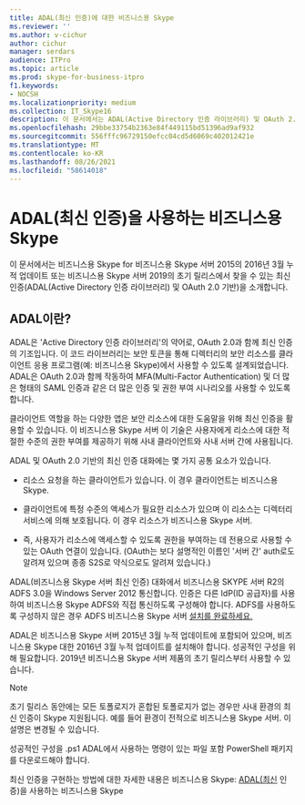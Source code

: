 ```yaml
---
title: ADAL(최신 인증)에 대한 비즈니스용 Skype
ms.reviewer: ''
ms.author: v-cichur
author: cichur
manager: serdars
audience: ITPro
ms.topic: article
ms.prod: skype-for-business-itpro
f1.keywords:
- NOCSH
ms.localizationpriority: medium
ms.collection: IT_Skype16
description: 이 문서에서는 ADAL(Active Directory 인증 라이브러리) 및 OAuth 2.0 기반의 최신 인증에 대해 설명합니다.
ms.openlocfilehash: 29bbe33754b2363e84f449115bd51396ad9af932
ms.sourcegitcommit: 556fffc96729150efcc04cd5d6069c402012421e
ms.translationtype: MT
ms.contentlocale: ko-KR
ms.lasthandoff: 08/26/2021
ms.locfileid: "58614018"
---
```

# <a name="how-to-use-modern-authentication-adal-with-skype-for-business"></a>ADAL(최신 인증)을 사용하는 비즈니스용 Skype
 
이 문서에서는 비즈니스용 Skype for 비즈니스용 Skype 서버 2015의 2016년 3월 누적 업데이트 또는 비즈니스용 Skype 서버 2019의 초기 릴리스에서 찾을 수 있는 최신 인증(ADAL(Active Directory 인증 라이브러리) 및 OAuth 2.0 기반)을 소개합니다.
  
## <a name="what-is-adal"></a>ADAL이란?

ADAL은 'Active Directory 인증 라이브러리'의 약어로, OAuth 2.0과 함께 최신 인증의 기조입니다. 이 코드 라이브러리는 보안 토큰을 통해 디렉터리의 보안 리소스를 클라이언트 응용 프로그램(예: 비즈니스용 Skype)에서 사용할 수 있도록 설계되었습니다. ADAL은 OAuth 2.0과 함께 작동하여 MFA(Multi-Factor Authentication) 및 더 많은 형태의 SAML 인증과 같은 더 많은 인증 및 권한 부여 시나리오를 사용할 수 있도록 합니다.
  
클라이언트 역할을 하는 다양한 앱은 보안 리소스에 대한 도움말을 위해 최신 인증을 활용할 수 있습니다. 이 비즈니스용 Skype 서버 이 기술은 사용자에게 리소스에 대한 적절한 수준의 권한 부여를 제공하기 위해 사내 클라이언트와 사내 서버 간에 사용됩니다.
  
ADAL 및 OAuth 2.0 기반의 최신 인증 대화에는 몇 가지 공통 요소가 있습니다.
  
- 리소스 요청을 하는 클라이언트가 있습니다. 이 경우 클라이언트는 비즈니스용 Skype.
    
- 클라이언트에 특정 수준의 액세스가 필요한 리소스가 있으며 이 리소스는 디렉터리 서비스에 의해 보호됩니다. 이 경우 리소스가 비즈니스용 Skype 서버.
    
- 즉, 사용자가 리소스에 액세스할 수 있도록 권한을 부여하는  데 전용으로 사용할 수 있는 OAuth 연결이 있습니다. (OAuth는 보다 설명적인 이름인 '서버 간' auth로도 알려져 있으며 종종 S2S로 약식으로도 알려져 있습니다.)
    
ADAL(비즈니스용 Skype 서버 최신 인증) 대화에서 비즈니스용 SKYPE 서버 R2의 ADFS 3.0을 Windows Server 2012 통신합니다. 인증은 다른 IdP(ID 공급자)를 사용하여 비즈니스용 Skype ADFS와 직접 통신하도록 구성해야 합니다. ADFS를 사용하도록 구성하지 않은 경우 ADFS 비즈니스용 Skype 서버 [설치를 완료하세요.](/previous-versions/windows/it-pro/windows-server-2008-R2-and-2008/dd727938(v=ws.10))
  
ADAL은 비즈니스용 Skype 서버 2015년 3월 누적 업데이트에 포함되어 있으며, 비즈니스용 Skype 대한 2016년 3월 누적 업데이트를 설치해야 합니다. 성공적인 구성을 위해 필요합니다.  2019년 비즈니스용 Skype 서버 제품의 초기 릴리스부터 사용할 수 있습니다.
  
> [!NOTE]
> 초기 릴리스 동안에는 모든 토폴로지가 혼합된 토폴로지가 없는 경우만 사내 환경의 최신 인증이 Skype 지원됩니다. 예를 들어 환경이 전적으로 비즈니스용 Skype 서버. 이 설명은 변경될 수 있습니다. 
  
성공적인 구성을 .ps1 ADAL에서 사용하는 명령이 있는 파일 포함 PowerShell 패키지를 다운로드해야 합니다.

최신 인증을 구현하는 방법에 대한 자세한 내용은 비즈니스용 Skype: [ADAL(최신](/microsoft-365/enterprise/hybrid-modern-auth-overview) 인증)을 사용하는 비즈니스용 Skype